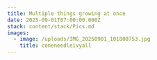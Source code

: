 ```yaml
---
title: Multiple things growing at once
date: 2025-09-01T07:00:00.000Z
stack: content/stack/Pics.md
images:
  - image: /uploads/IMG_20250901_101800753.jpg
    title: coneneedleivyall
---
```


